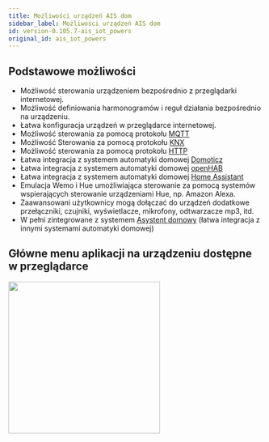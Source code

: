 ```yaml
---
title: Możliwości urządzeń AIS dom
sidebar_label: Możliwości urządzeń AIS dom
id: version-0.105.7-ais_iot_powers
original_id: ais_iot_powers
---
```


## Podstawowe możliwości

* Możliwość sterowania urządzeniem bezpośrednio z przeglądarki internetowej.
* Możliwość definiowania harmonogramów i reguł działania bezpośrednio na urządzeniu.
* Łatwa konfiguracja urządzeń w przeglądarce internetowej.
* Możliwość sterowania za pomocą protokołu [MQTT](https://pl.wikipedia.org/wiki/MQTT)
* Możliwość Sterowania za pomocą protokołu [KNX](https://pl.wikipedia.org/wiki/KNX)
* Możliwość sterowania za pomocą protokołu [HTTP](https://pl.wikipedia.org/wiki/GET_(metoda))
* Łatwa integracja z systemem automatyki domowej [Domoticz](http://www.domoticz.com/)
* Łatwa integracja z systemem automatyki domowej [openHAB](https://www.openhab.org/)
* Łatwa integracja z systemem automatyki domowej [Home Assistant](https://www.home-assistant.io)
* Emulacja Wemo i Hue umożliwiająca sterowanie za pomocą systemów wspierających sterowanie urządzeniami Hue, np. Amazon Alexa.
* Zaawansowani użytkownicy mogą dołączać do urządzeń dodatkowe przełączniki, czujniki, wyświetlacze, mikrofony, odtwarzacze mp3, itd.
* W pełni zintegrowane z systemem [Asystent domowy](/AIS-docs/docs/en/ais_iot_add_to_gate.html) (łatwa integracja z innymi systemami automatyki domowej)


## Główne menu aplikacji na urządzeniu dostępne w przeglądarce

<img src="/AIS-docs/img/en/iot/iot_switch_app.png" width="300" align="center"/>
